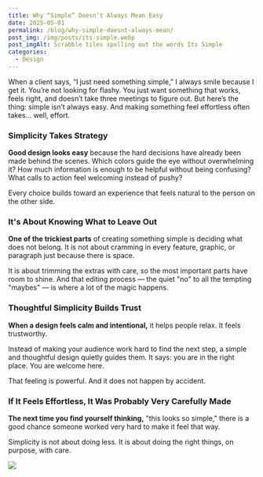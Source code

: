 ```yaml
---
title: Why “Simple” Doesn’t Always Mean Easy
date: 2025-05-01
permalink: /blog/why-simple-doesnt-always-mean/
post_img: /img/posts/its-simple.webp
post_imgAlt: Scrabble tiles spelling out the words Its Simple
categories:
  - Design
---
```

When a client says, “I just need something simple,” I always smile because I get it. You’re not looking for flashy. You just want something that works, feels right, and doesn’t take three meetings to figure out. But here’s the thing: simple isn’t always easy. And making something feel effortless often takes... well, effort.

### Simplicity Takes Strategy

**Good design looks easy** because the hard decisions have already been made behind the scenes. Which colors guide the eye without overwhelming it? How much information is enough to be helpful without being confusing? What calls to action feel welcoming instead of pushy?

Every choice builds toward an experience that feels natural to the person on the other side.

### It's About Knowing What to Leave Out

**One of the trickiest parts** of creating something simple is deciding what does not belong. It is not about cramming in every feature, graphic, or paragraph just because there is space.

It is about trimming the extras with care, so the most important parts have room to shine. And that editing process — the quiet "no" to all the tempting "maybes" — is where a lot of the magic happens.

### Thoughtful Simplicity Builds Trust

**When a design feels calm and intentional,** it helps people relax. It feels trustworthy.

Instead of making your audience work hard to find the next step, a simple and thoughtful design quietly guides them. It says: you are in the right place. You are welcome here.

That feeling is powerful. And it does not happen by accident.

### If It Feels Effortless, It Was Probably Very Carefully Made

**The next time you find yourself thinking,** "this looks so simple," there is a good chance someone worked very hard to make it feel that way.

Simplicity is not about doing less. It is about doing the right things, on purpose, with care.

![](https://tesoridesign.com/img/uploads/copy-of-brand-guidelines-template.png)
